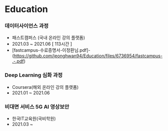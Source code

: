 # Education

### 데이터사이언스 과정 

- 패스트캠퍼스 (국내 온라인 강의 플랫폼)
- 2021.03 ~ 2021.06 [ 113시간 ]
- [fastcampus-수료증명서-이정환님.pdf]- (https://github.com/jeonghwan94/Education/files/6736954/fastcampus-.-.pdf)

### Deep Learning 심화 과정
- Coursera(해외 온라인 강의 플랫폼)
- 2021.01 ~ 2021.06

### 비대면 서비스 5G AI 영상보안
- 한국IT교육원(국비학원)
- 2021.03 ~ 
